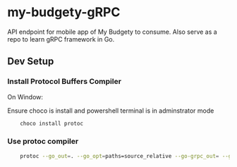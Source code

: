# my-budgety-gRPC

API endpoint for mobile app of My Budgety to consume. Also serve as a repo to learn gRPC framework in Go.

## Dev Setup

### Install Protocol Buffers Compiler

On Window:

Ensure choco is install and powershell terminal is in adminstrator mode

```bash
    choco install protoc
```

### Use protoc compiler

```bash
    protoc --go_out=. --go_opt=paths=source_relative --go-grpc_out= --go-grpc_opt=paths=source_relative proto/helloworld.proto
```
